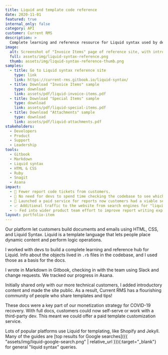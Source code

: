 ```yaml
---
title: Liquid and template code reference
date: 2020-11-01
featured: true
internal_only: false
category: API
customer: Current RMS
description: >
  Complete learning and reference resource for Liquid syntax used by developers. Full of code samples so folks can easily copy-paste.
image:
  alt: Screenshot of "Invoice Items" page of reference site, with introduction and code sample.
  full: assets/img/liquid-syntax-reference.png
  thumb: assets/img/liquid-syntax-reference-thumb.png
samples:
  - title: Go to Liquid syntax reference site
    type: link
    link: https://current-rms.gitbook.io/liquid-syntax/
  - title: Download "Invoice Items" sample
    type: download
    link: assets/pdf/liquid-invoice-items.pdf
  - title: Download "Special Items" sample
    type: download
    link: assets/pdf/liquid-special-items.pdf
  - title: Download "Attachments" sample
    type: download
    link: assets/pdf/liquid-attachments.pdf
stakeholders:
  - Developers
  - Product
  - Support
  - Leadership
tools:
  - Gitbook
  - Markdown
  - Liquid syntax
  - HTML & CSS
  - Ruby
  - Snagit
  - Asana
impact:
  - 🤫 Fewer report code tickets from customers.
  - 🧘 No need for devs to spend time checking the codebase to see which fields are available.
  - 🤑 Launched a paid service for reports now customers had a viable self-service option.
  - 📈 Additional traffic to the website from search engines for "liquid syntax" and "rental report" queries.
  - ✨ Fed into wider product team effort to improve report writing experience, with features like a new live previewer.
layout: portfolio-item
---
```

Our platform let customers build documents and emails using HTML, CSS, and Liquid Syntax. Liquid is a template language that lets people place dynamic content and perform logic operations.

I worked with devs to build a complete learning and reference hub for Liquid. Info about the objects lived in `.rb` files in the codebase, and I used those as a basis for the docs.

I wrote in Markdown in Gitbook, checking in with the team using Slack and change requests. We tracked our progress in Asana.

Initially shared only with our more technical customers, I added  introductory content and made the site public. As a result, Current RMS has a flourishing community of people who share templates and tips!

These docs were a key part of our monetization strategy for COVID-19  recovery. With full docs, customers could now self-serve or work with a third-party dev. This meant we could offer a paid template customization service.

Lots of popular platforms use Liquid for templating, like Shopify and Jekyll. Many of the guides are [top results for Google searches]({{ "assets/img/liquid-google-search.png" | relative_url }}){:target="_blank"} for general "liquid syntax" queries.
